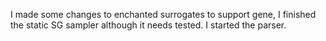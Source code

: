 I made some changes to enchanted surrogates to support gene, I finished the static SG sampler although it needs tested. I started the parser.